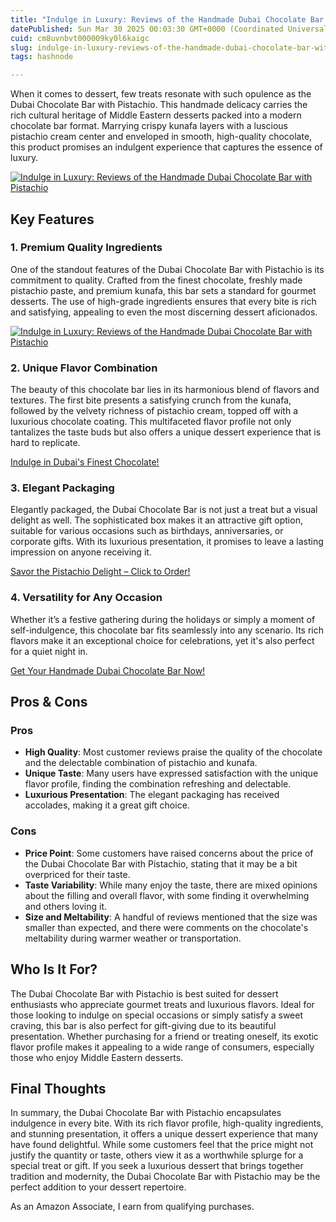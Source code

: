 ```yaml
---
title: "Indulge in Luxury: Reviews of the Handmade Dubai Chocolate Bar with Pistachio"
datePublished: Sun Mar 30 2025 00:03:30 GMT+0000 (Coordinated Universal Time)
cuid: cm8uvnbvt000009ky0l6kaigc
slug: indulge-in-luxury-reviews-of-the-handmade-dubai-chocolate-bar-with-pistachio
tags: hashnode

---
```


<p>When it comes to dessert, few treats resonate with such opulence as the Dubai Chocolate Bar with Pistachio. This handmade delicacy carries the rich cultural heritage of Middle Eastern desserts packed into a modern chocolate bar format. Marrying crispy kunafa layers with a luscious pistachio cream center and enveloped in smooth, high-quality chocolate, this product promises an indulgent experience that captures the essence of luxury.</p>
<a href='https://www.amazon.com/dp/B0DHLMGL74?tag=myreviews0fcb-20' target='_blank' rel='nofollow'>
<img src='https://m.media-amazon.com/images/I/71DK4IY2LjL._SL1500_.jpg' alt='Indulge in Luxury: Reviews of the Handmade Dubai Chocolate Bar with Pistachio' style='display: block; margin: auto; max-width: 100%; height: auto;'>
</a>
<h2>Key Features</h2>
<h3>1. Premium Quality Ingredients</h3>
<p>One of the standout features of the Dubai Chocolate Bar with Pistachio is its commitment to quality. Crafted from the finest chocolate, freshly made pistachio paste, and premium kunafa, this bar sets a standard for gourmet desserts. The use of high-grade ingredients ensures that every bite is rich and satisfying, appealing to even the most discerning dessert aficionados.</p>
<a href='https://www.amazon.com/dp/B0DHLMGL74?tag=myreviews0fcb-20' target='_blank' rel='nofollow'>
<img src='https://m.media-amazon.com/images/I/71sRw8yMFVL._SL1500_.jpg' alt='Indulge in Luxury: Reviews of the Handmade Dubai Chocolate Bar with Pistachio' style='display: block; margin: auto; max-width: 100%; height: auto;'>
</a>
<h3>2. Unique Flavor Combination</h3>
<p>The beauty of this chocolate bar lies in its harmonious blend of flavors and textures. The first bite presents a satisfying crunch from the kunafa, followed by the velvety richness of pistachio cream, topped off with a luxurious chocolate coating. This multifaceted flavor profile not only tantalizes the taste buds but also offers a unique dessert experience that is hard to replicate.</p>
<p><a href='https://www.amazon.com/dp/B0DHLMGL74?tag=myreviews0fcb-20' target='_blank' rel='nofollow'>Indulge in Dubai's Finest Chocolate!</a></p>
<h3>3. Elegant Packaging</h3>
<p>Elegantly packaged, the Dubai Chocolate Bar is not just a treat but a visual delight as well. The sophisticated box makes it an attractive gift option, suitable for various occasions such as birthdays, anniversaries, or corporate gifts. With its luxurious presentation, it promises to leave a lasting impression on anyone receiving it.</p>
<p><a href='https://www.amazon.com/dp/B0DHLMGL74?tag=myreviews0fcb-20' target='_blank' rel='nofollow'>Savor the Pistachio Delight – Click to Order!</a></p>
<h3>4. Versatility for Any Occasion</h3>
<p>Whether it’s a festive gathering during the holidays or simply a moment of self-indulgence, this chocolate bar fits seamlessly into any scenario. Its rich flavors make it an exceptional choice for celebrations, yet it's also perfect for a quiet night in.</p>
<p><a href='https://www.amazon.com/dp/B0DHLMGL74?tag=myreviews0fcb-20' target='_blank' rel='nofollow'>Get Your Handmade Dubai Chocolate Bar Now!</a></p>
<h2>Pros &amp; Cons</h2>
<h3>Pros</h3>
<ul>
<li><strong>High Quality</strong>: Most customer reviews praise the quality of the chocolate and the delectable combination of pistachio and kunafa.</li>
<li><strong>Unique Taste</strong>: Many users have expressed satisfaction with the unique flavor profile, finding the combination refreshing and delectable.</li>
<li><strong>Luxurious Presentation</strong>: The elegant packaging has received accolades, making it a great gift choice.</li>
</ul>
<h3>Cons</h3>
<ul>
<li><strong>Price Point</strong>: Some customers have raised concerns about the price of the Dubai Chocolate Bar with Pistachio, stating that it may be a bit overpriced for their taste.</li>
<li><strong>Taste Variability</strong>: While many enjoy the taste, there are mixed opinions about the filling and overall flavor, with some finding it overwhelming and others loving it.</li>
<li><strong>Size and Meltability</strong>: A handful of reviews mentioned that the size was smaller than expected, and there were comments on the chocolate's meltability during warmer weather or transportation.</li>
</ul>
<h2>Who Is It For?</h2>
<p>The Dubai Chocolate Bar with Pistachio is best suited for dessert enthusiasts who appreciate gourmet treats and luxurious flavors. Ideal for those looking to indulge on special occasions or simply satisfy a sweet craving, this bar is also perfect for gift-giving due to its beautiful presentation. Whether purchasing for a friend or treating oneself, its exotic flavor profile makes it appealing to a wide range of consumers, especially those who enjoy Middle Eastern desserts.</p>
<h2>Final Thoughts</h2>
<p>In summary, the Dubai Chocolate Bar with Pistachio encapsulates indulgence in every bite. With its rich flavor profile, high-quality ingredients, and stunning presentation, it offers a unique dessert experience that many have found delightful. While some customers feel that the price might not justify the quantity or taste, others view it as a worthwhile splurge for a special treat or gift. If you seek a luxurious dessert that brings together tradition and modernity, the Dubai Chocolate Bar with Pistachio may be the perfect addition to your dessert repertoire.</p>
<p>As an Amazon Associate, I earn from qualifying purchases.</p>